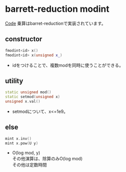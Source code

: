 # barrett-reduction modint
[Code](../../src/data/fmodint.h)
乗算はbarret-reductionで実装されています。
## constructor
```cpp
fmodint<id> x()
fmodint<id> x(unsigned x_)
```
* idをつけることで、複数modを同時に使うことができる。
## utility
```cpp
static unsigned mod()
static setmod(unsigned x)
unsigned x.val()
```
* setmodについて、x<=1e9。
## else
```cpp
mint x.inv()
mint x.pow(U y)
```
* O(log mod, y)  
その他演算は、除算のみO(log mod)  
その他は定数時間
